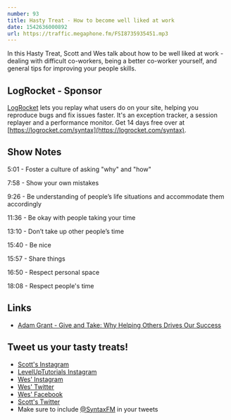```yaml
---
number: 93
title: Hasty Treat - How to become well liked at work
date: 1542636000892
url: https://traffic.megaphone.fm/FSI8735935451.mp3
---
```


In this Hasty Treat, Scott and Wes talk about how to be well liked at work - dealing with difficult co-workers, being a better co-worker yourself, and general tips for improving your people skills.

## LogRocket - Sponsor

[LogRocket](https://logrocket.com/syntax) lets you replay what users do on your site, helping you reproduce bugs and fix issues faster. It's an exception tracker, a session replayer and a performance monitor. Get 14 days free over at [https://logrocket.com/syntax](https://logrocket.com/syntax).

## Show Notes

5:01 - Foster a culture of asking "why" and "how"

7:58 - Show your own mistakes

9:26 - Be understanding of people’s life situations and accommodate them accordingly

11:36 - Be okay with people taking your time

13:10 - Don’t take up other people’s time

15:40 - Be nice

15:57 - Share things

16:50 - Respect personal space

18:08 - Respect people's time

## Links

* [Adam Grant - Give and Take: Why Helping Others Drives Our Success](https://www.amazon.com/dp/B00AFPTSI0/)

## Tweet us your tasty treats!

* [Scott's Instagram](https://www.instagram.com/stolinski/)
* [LevelUpTutorials Instagram](https://www.instagram.com/LevelUpTutorials/)
* [Wes' Instagram](https://www.instagram.com/wesbos/)
* [Wes' Twitter](https://twitter.com/wesbos)
* [Wes' Facebook](https://www.facebook.com/wesbos.developer)
* [Scott's Twitter](https://twitter.com/stolinski)
* Make sure to include [@SyntaxFM](https://twitter.com/SyntaxFM) in your tweets
